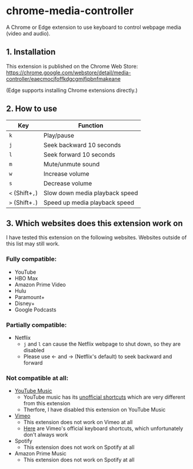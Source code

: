 # chrome-media-controller


A Chrome or Edge extension to use keyboard to control webpage media (video and audio).

## 1. Installation

This extension is published on the Chrome Web Store: https://chrome.google.com/webstore/detail/media-controller/eaecmocjfoffkdgcgmjfipbnfmakeane

(Edge supports installing Chrome extensions directly.)


## 2. How to use

| Key | Function |
|-----|----------|
| `k` | Play/pause |
| `j` | Seek backward 10 seconds |
| `l` | Seek forward 10 seconds |
| `m` | Mute/unmute sound |
| `w` | Increase volume |
| `s` | Decrease volume |
| `<` (Shift+`,`) | Slow down media playback speed |
| `>` (Shift+`.`) | Speed up media playback speed |

## 3. Which websites does this extension work on

I have tested this extension on the following websites.  Websites outside of this list may still work.

### Fully compatible:

* YouTube
* HBO Max
* Amazon Prime Video
* Hulu
* Paramount+
* Disney+
* Google Podcasts

### Partially compatible:

* Netflix
   - `j` and `l` can cause the Netflix webpage to shut down, so they are disabled
   - Please use ← and → (Netflix's default) to seek backward and forward

### Not compatible at all:

* [YouTube Music](https://music.youtube.com/)
   - YouTube music has its [unofficial shortcuts](https://support.google.com/youtubemusic/thread/180145/keyboard-shortcuts-web-player-cheat-sheet?hl=en) which are very different from this extension
   - Therfore, I have disabled this extension on YouTube Music
* [Vimeo](https://vimeo.com/)
   - This extension does not work on Vimeo at all
   - [Here](https://help.vimeo.com/hc/en-us/articles/12425998125073-What-are-player-keyboard-shortcuts-) are Vimeo's official keyboard shortcuts, which unfortunately don't always work
* Spotify
   - This extension does not work on Spotify at all
* Amazon Prime Music
   - This extension does not work on Spotify at all
